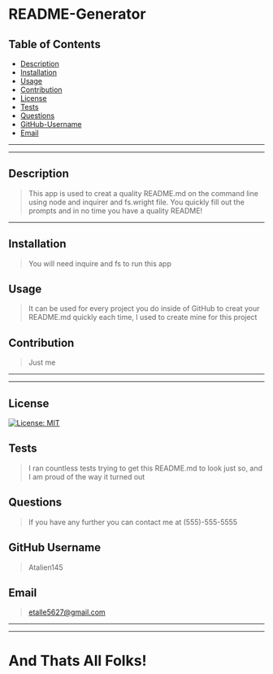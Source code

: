 # README-Generator

  ## Table of Contents 
  * [Description](#description)
  * [Installation](#installation)
  * [Usage](#usage)
  * [Contribution](#contibution)
  * [License](#license)
  * [Tests](#tests) 
  * [Questions](#questions)
  * [GitHub-Username](#github-username)
  * [Email](#email)
  
  
  ---
  
  ---
  ## Description 
  > This app is used to creat a quality README.md on the command line using node and inquirer and fs.wright file. You quickly fill out the prompts and in no time you have a quality README!
  
  ---
  
  ## Installation
  > You will need inquire and fs to run this app
  
  ## Usage
  
  > It can be used for every project you do inside of GitHub to creat your README.md quickly each time, I used to create mine for this project
  
  ## Contribution 
  > Just me
  
  ---
  
  ---
  ## License 
  > 


   [![License: MIT](https://img.shields.io/badge/License-MIT-yellow.svg)](https://opensource.org/licenses/MIT)
  
  
  ## Tests 
  > I ran countless tests trying to get this README.md to look just so, and I am proud of the way it turned out
  
  ## Questions
  > If you have any further 
   you can contact me at (555)-555-5555

  
## GitHub Username 

> Atalien145

## Email
> etalle5627@gmail.com

  
  ---
  
  ---
  
  # And Thats All Folks!
  